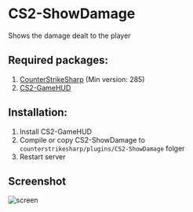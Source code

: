 # CS2-ShowDamage
Shows the damage dealt to the player

## Required packages:
1. [CounterStrikeSharp](https://github.com/roflmuffin/CounterStrikeSharp/) (Min version: 285)
2. [CS2-GameHUD](https://github.com/darkerz7/CS2-GameHUD/)

## Installation:
1. Install CS2-GameHUD
2. Compile or copy CS2-ShowDamage to `counterstrikesharp/plugins/CS2-ShowDamage` folger
3. Restart server

## Screenshot
![screen](https://github.com/user-attachments/assets/4b146d9d-e180-4c17-8eb6-5ec0b2ede724)
